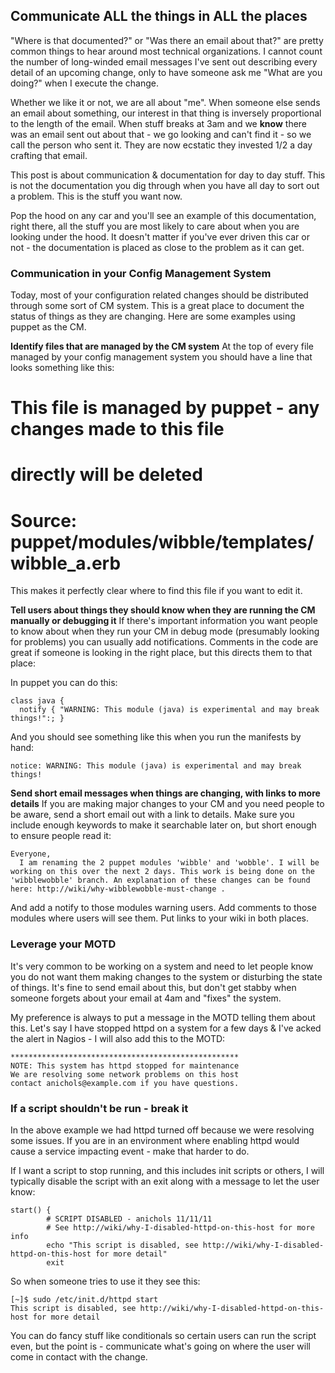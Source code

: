 Communicate ALL the things in ALL the places
--------------------------
"Where is that documented?" or "Was there an email about that?" are pretty
common things to hear around most technical organizations. I cannot count the
number of long-winded email messages I've sent out describing every detail of
an upcoming change, only to have someone ask me "What are you doing?" when I
execute the change.

Whether we like it or not, we are all about "me". When someone else sends an
email about something, our interest in that thing is inversely proportional to
the length of the email. When stuff breaks at 3am and we **know** there was an
email sent out about that - we go looking and can't find it - so we call the
person who sent it. They are now ecstatic they invested 1/2 a day crafting
that email.

This post is about communication & documentation for day to day stuff. This is
not the documentation you dig through when you have all day to sort out a
problem. This is the stuff you want now.

Pop the hood on any car and you'll see an example of this documentation,
right there, all the stuff you are most likely to care about when you are
looking under the hood. It doesn't matter if you've ever driven this car or
not - the documentation is placed as close to the problem as it can get. 

### Communication in your Config Management System

Today, most of your configuration related changes should be distributed
through some sort of CM system. This is a great place to document the
status of things as they are changing. Here are some examples using
puppet as the CM.

**Identify files that are managed by the CM system**
At the top of every file managed by your config management system you
should have a line that looks something like this:

  # This file is managed by puppet - any changes made to this file
  # directly will be deleted
  # Source: puppet/modules/wibble/templates/wibble_a.erb

This makes it perfectly clear where to find this file if you want to
edit it. 

**Tell users about things they should know when they are running the CM
manually or debugging it**
If there's important information you want people to know about when they
run your CM in debug mode (presumably looking for problems) you can
usually add notifications. Comments in the code are great if someone is
looking in the right place, but this directs them to that place:

In puppet you can do this:

    class java {
      notify { "WARNING: This module (java) is experimental and may break things!":; }

And you should see something like this when you run the manifests by
hand:

    notice: WARNING: This module (java) is experimental and may break things!

**Send short email messages when things are changing, with links to more
details**
If you are making major changes to your CM and you need people to be
aware, send a short email out with a link to details. Make sure you
include enough keywords to make it searchable later on, but short enough
to ensure people read it:

    Everyone,
      I am renaming the 2 puppet modules 'wibble' and 'wobble'. I will be 
    working on this over the next 2 days. This work is being done on the
    'wibblewobble' branch. An explanation of these changes can be found
    here: http://wiki/why-wibblewobble-must-change .

And add a notify to those modules warning users. Add comments to those
modules where users will see them. Put links to your wiki in both
places. 

### Leverage your MOTD

It's very common to be working on a system and need to let people know
you do not want them making changes to the system or disturbing the
state of things. It's fine to send email about this, but don't get
stabby when someone forgets about your email at 4am and "fixes" the
system. 

My preference is always to put a message in the MOTD telling them about
this. Let's say I have stopped httpd on a system for a few days & I've 
acked the alert in Nagios - I will also add this to the MOTD:

    ***************************************************
    NOTE: This system has httpd stopped for maintenance
    We are resolving some network problems on this host
    contact anichols@example.com if you have questions. 

### If a script shouldn't be run - break it

In the above example we had httpd turned off because we were resolving
some issues. If you are in an environment where enabling httpd would
cause a service impacting event - make that harder to do.

If I want a script to stop running, and this includes init scripts or
others, I will typically disable the script with an exit along with a
message to let the user know:

    start() {
            # SCRIPT DISABLED - anichols 11/11/11
            # See http://wiki/why-I-disabled-httpd-on-this-host for more info
            echo "This script is disabled, see http://wiki/why-I-disabled-httpd-on-this-host for more detail"
            exit

So when someone tries to use it they see this:

    [~]$ sudo /etc/init.d/httpd start
    This script is disabled, see http://wiki/why-I-disabled-httpd-on-this-host for more detail

You can do fancy stuff like conditionals so certain users can run the
script even, but the point is - communicate what's going on where the
user will come in contact with the change.


